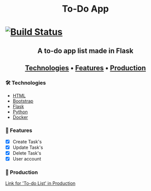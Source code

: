 <h1 align="center"> To-Do App <h1>

[![Build Status](https://app.travis-ci.com/edurs2602/flaskTodoList.svg?branch=main)](https://app.travis-ci.com/edurs2602/flaskTodoList)

<h2 align="center"> A to-do app list made in Flask <h2>

<p align="center">
  <a href="#-technologies">Technologies</a> • 
  <a href="#-features">Features</a> • 
  <a href="#-production">Production</a> 
</p>

### 🛠 Technologies

- [HTML](https://developer.mozilla.org/en-US/docs/Web/HTML)
- [Bootstrap](https://getbootstrap.com/docs/5.0/getting-started/introduction/)
- [Flask](https://flask.palletsprojects.com/en/2.2.x/)
- [Python](https://docs.python.org/3/)
- [Docker](https://docs.docker.com/)

### 🚀 Features

- [x] Create Task's
- [x] Update Task's
- [x] Delete Task's
- [x] User account

### 🚧 Production

[Link for 'To-do List' in Production](https://todo-list-flask-da924367090d.herokuapp.com/)
